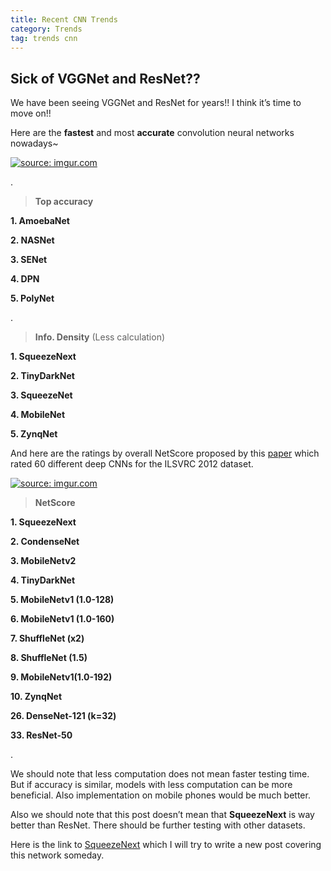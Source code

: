 ```yaml
---
title: Recent CNN Trends
category: Trends
tag: trends cnn
---
```



## Sick of VGGNet and ResNet??

We have been seeing VGGNet and ResNet for years!! I think it’s time to move on!!

Here are the **fastest** and most **accurate** convolution neural networks nowadays~


<a href="https://i.imgur.com/SFqgxvX"><img src="https://i.imgur.com/SFqgxvX.png"  title="source: imgur.com" /></a>

.

> **Top accuracy**

**1. AmoebaNet**

**2. NASNet**

**3. SENet**

**4. DPN**

**5. PolyNet**

.

> **Info. Density** (Less calculation)

**1. SqueezeNext**

**2. TinyDarkNet**

**3. SqueezeNet**

**4. MobileNet**

**5. ZynqNet**




And here are the ratings by overall NetScore proposed by this [paper](https://arxiv.org/abs/1806.05512) which rated 60 different deep CNNs for the ILSVRC 2012 dataset.

<a href="https://i.imgur.com/pq2bpe9"><img src="https://i.imgur.com/pq2bpe9.png" title="source: imgur.com" /></a>



> **NetScore** 


**1. SqueezeNext**

**2. CondenseNet**

**3. MobileNetv2**

**4. TinyDarkNet**

**5. MobileNetv1 (1.0-128)**

**6. MobileNetv1 (1.0-160)**

**7. ShuffleNet (x2)**

**8. ShuffleNet (1.5)**

**9. MobileNetv1(1.0-192)**

**10. ZynqNet**

**26. DenseNet-121 (k=32)**

**33. ResNet-50**


.

We should note that less computation does not mean faster testing time. But if accuracy is similar, models with less computation can be more beneficial. Also implementation on mobile phones would be much better. 

Also we should note that this post doesn’t mean that **SqueezeNext** is way better than ResNet. There should be further testing with other datasets.


Here is the link to [SqueezeNext]( https://arxiv.org/abs/1803.10615) which I will try to write a new post covering this network someday.
